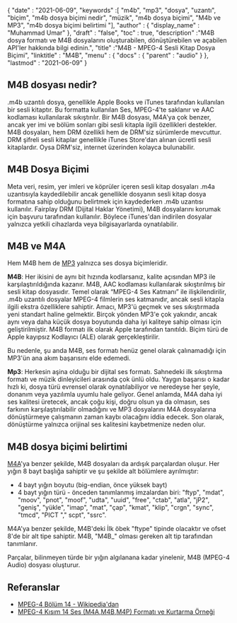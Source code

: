 {
  "date" : "2021-06-09",
  "keywords" :[ "m4b", "mp3", "dosya", "uzantı", "biçim", "m4b dosya biçimi nedir", "müzik", "m4b dosya biçimi", "M4b ve MP3", "m4b dosya biçimi belirtimi "],
  "author" : {
    "display_name" : "Muhammad Umar"
},
  "draft" : "false",
  "toc" : true,
  "description" :"M4B dosya formatı ve M4B dosyalarını oluşturabilen, dönüştürebilen ve açabilen API'ler hakkında bilgi edinin.",
  "title" :"M4B - MPEG-4 Sesli Kitap Dosya Biçimi",
  "linktitle" : "M4B",
  "menu" : {
    "docs" : {
      "parent" : "audio"
}
},
  "lastmod" : "2021-06-09"
}

## M4B dosyası nedir?

.m4b uzantılı dosya, genellikle Apple Books ve iTunes tarafından kullanılan bir sesli kitaptır. Bu formatta kullanılan Ses, MPEG-4'te saklanır ve AAC kodlaması kullanılarak sıkıştırılır. Bir M4B dosyası, M4A'ya çok benzer, ancak yer imi ve bölüm sonları gibi sesli kitapla ilgili özellikleri destekler. M4B dosyaları, hem DRM özellikli hem de DRM'siz sürümlerde mevcuttur. DRM şifreli sesli kitaplar genellikle iTunes Store'dan alınan ücretli sesli kitaplardır. Oysa DRM'siz, internet üzerinden kolayca bulunabilir.

## M4B Dosya Biçimi

Meta veri, resim, yer imleri ve köprüler içeren sesli kitap dosyaları .m4a uzantısıyla kaydedilebilir ancak genellikle dosyanın sesli kitap dosya formatına sahip olduğunu belirtmek için kaydederken .m4b uzantısı kullanılır. Fairplay DRM (Dijital Haklar Yönetimi), M4B dosyalarını korumak için başvuru tarafından kullanılır. Böylece iTunes'dan indirilen dosyalar yalnızca yetkili cihazlarda veya bilgisayarlarda oynatılabilir.


## M4B ve M4A

Hem M4B hem de [MP3](/audio/mp3/) yalnızca ses dosya biçimleridir.

**M4B**: Her ikisini de aynı bit hızında kodlarsanız, kalite açısından MP3 ile karşılaştırıldığında kazanır. M4B, AAC kodlaması kullanılarak sıkıştırılmış bir sesli kitap dosyasıdır. Temel olarak “MPEG-4 Ses Katmanı” ile ilişkilendirilir, .m4b uzantılı dosyalar MPEG-4 filmlerin ses katmanıdır, ancak sesli kitapla ilgili ekstra özelliklere sahiptir. Amacı, MP3'ü geçmek ve ses sıkıştırmada yeni standart haline gelmektir. Birçok yönden MP3'e çok yakındır, ancak aynı veya daha küçük dosya boyutunda daha iyi kaliteye sahip olması için geliştirilmiştir. M4B formatı ilk olarak Apple tarafından tanıtıldı. Biçim türü de Apple kayıpsız Kodlayıcı (ALE) olarak gerçekleştirilir.

Bu nedenle, şu anda M4B, ses formatı henüz genel olarak çalınamadığı için MP3'ün ana akım başarısını elde edemedi.

**Mp3**: Herkesin aşina olduğu bir dijital ses formatı. Sahnedeki ilk sıkıştırma formatı ve müzik dinleyicileri arasında çok ünlü oldu. Yaygın başarısı o kadar hızlı ki, dosya türü evrensel olarak oynatılabiliyor ve neredeyse her şeyle, donanım veya yazılımla uyumlu hale geliyor. Genel anlamda, M4A daha iyi ses kalitesi üretecek, ancak çoğu kişi, doğru olsun ya da olmasın, ses farkının karşılaştırılabilir olmadığını ve MP3 dosyalarını M4A dosyalarına dönüştürmeye çalışmanın zaman kaybı olacağını iddia edecek. Son olarak, dönüştürme yalnızca orijinal ses kalitesini kaybetmenize neden olur.

## M4B dosya biçimi belirtimi

[M4A](/tr/audio/m4a/)'ya benzer şekilde, M4B dosyaları da ardışık parçalardan oluşur. Her yığın 8 bayt başlığa sahiptir ve şu şekilde alt bölümlere ayrılmıştır:
- 4 bayt yığın boyutu (big-endian, önce yüksek bayt)
- 4 bayt yığın türü - önceden tanımlanmış imzalardan biri: "ftyp", "mdat", "moov", "pnot", "moof", "udta", "uuid", "free", "ctab", "atla", "jP2", "geniş", "yükle", "imap", "mat", "çap", "kmat", "klip", "crgn", "sync", "tmcd", "PICT "," scpt", "ssrc".

M4A'ya benzer şekilde, M4B'deki İlk öbek "ftype" tipinde olacaktır ve ofset 8'de bir alt tipe sahiptir. M4B, "M4B_" olması gereken alt tip tarafından tanımlanır.

Parçalar, bilinmeyen türde bir yığın algılanana kadar yinelenir, M4B (MPEG-4 Audio) dosyası oluşturur.

## Referanslar

* [MPEG-4 Bölüm 14 - Wikipedia'dan](https://en.wikipedia.org/wiki/MPEG-4_Part_14)
* [MPEG-4 Kısım 14 Ses (M4A,M4B,M4P) Formatı ve Kurtarma Örneği](https://www.file-recovery.com/m4a-signature-format.htm)

